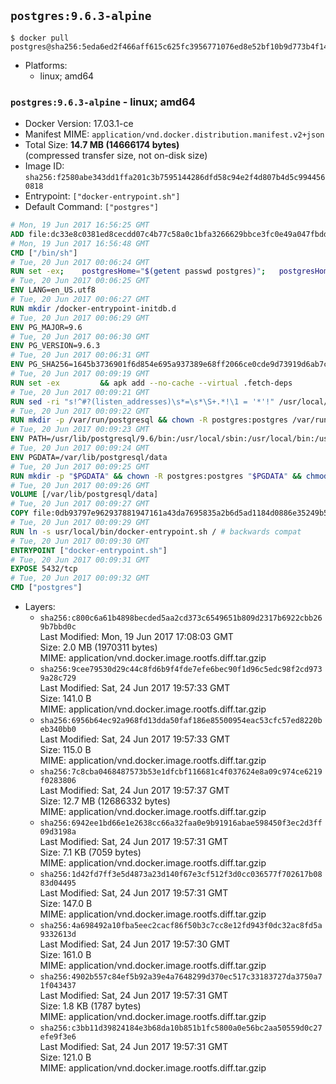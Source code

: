 ## `postgres:9.6.3-alpine`

```console
$ docker pull postgres@sha256:5eda6ed2f466aff615c625fc3956771076ed8e52bf10b9d773b4f14e6591e0fd
```

-	Platforms:
	-	linux; amd64

### `postgres:9.6.3-alpine` - linux; amd64

-	Docker Version: 17.03.1-ce
-	Manifest MIME: `application/vnd.docker.distribution.manifest.v2+json`
-	Total Size: **14.7 MB (14666174 bytes)**  
	(compressed transfer size, not on-disk size)
-	Image ID: `sha256:f2580abe343dd1ffa201c3b7595144286dfd58c94e2f4d807b4d5c9944560818`
-	Entrypoint: `["docker-entrypoint.sh"]`
-	Default Command: `["postgres"]`

```dockerfile
# Mon, 19 Jun 2017 16:56:25 GMT
ADD file:dc33e8c0381ed8cecdd07c4b77c58a0c1bfa3266629bbce3fc0e49a047fbdd62 in / 
# Mon, 19 Jun 2017 16:56:48 GMT
CMD ["/bin/sh"]
# Tue, 20 Jun 2017 00:06:24 GMT
RUN set -ex; 	postgresHome="$(getent passwd postgres)"; 	postgresHome="$(echo "$postgresHome" | cut -d: -f6)"; 	[ "$postgresHome" = '/var/lib/postgresql' ]; 	mkdir -p "$postgresHome"; 	chown -R postgres:postgres "$postgresHome"
# Tue, 20 Jun 2017 00:06:25 GMT
ENV LANG=en_US.utf8
# Tue, 20 Jun 2017 00:06:27 GMT
RUN mkdir /docker-entrypoint-initdb.d
# Tue, 20 Jun 2017 00:06:29 GMT
ENV PG_MAJOR=9.6
# Tue, 20 Jun 2017 00:06:30 GMT
ENV PG_VERSION=9.6.3
# Tue, 20 Jun 2017 00:06:31 GMT
ENV PG_SHA256=1645b3736901f6d854e695a937389e68ff2066ce0cde9d73919d6ab7c995b9c6
# Tue, 20 Jun 2017 00:09:19 GMT
RUN set -ex 		&& apk add --no-cache --virtual .fetch-deps 		ca-certificates 		openssl 		tar 		&& wget -O postgresql.tar.bz2 "https://ftp.postgresql.org/pub/source/v$PG_VERSION/postgresql-$PG_VERSION.tar.bz2" 	&& echo "$PG_SHA256 *postgresql.tar.bz2" | sha256sum -c - 	&& mkdir -p /usr/src/postgresql 	&& tar 		--extract 		--file postgresql.tar.bz2 		--directory /usr/src/postgresql 		--strip-components 1 	&& rm postgresql.tar.bz2 		&& apk add --no-cache --virtual .build-deps 		bison 		coreutils 		dpkg-dev dpkg 		flex 		gcc 		libc-dev 		libedit-dev 		libxml2-dev 		libxslt-dev 		make 		openssl-dev 		perl 		util-linux-dev 		zlib-dev 		&& cd /usr/src/postgresql 	&& awk '$1 == "#define" && $2 == "DEFAULT_PGSOCKET_DIR" && $3 == "\"/tmp\"" { $3 = "\"/var/run/postgresql\""; print; next } { print }' src/include/pg_config_manual.h > src/include/pg_config_manual.h.new 	&& grep '/var/run/postgresql' src/include/pg_config_manual.h.new 	&& mv src/include/pg_config_manual.h.new src/include/pg_config_manual.h 	&& gnuArch="$(dpkg-architecture --query DEB_BUILD_GNU_TYPE)" 	&& wget -O config/config.guess 'https://git.savannah.gnu.org/cgit/config.git/plain/config.guess?id=7d3d27baf8107b630586c962c057e22149653deb' 	&& wget -O config/config.sub 'https://git.savannah.gnu.org/cgit/config.git/plain/config.sub?id=7d3d27baf8107b630586c962c057e22149653deb' 	&& ./configure 		--build="$gnuArch" 		--enable-integer-datetimes 		--enable-thread-safety 		--enable-tap-tests 		--disable-rpath 		--with-uuid=e2fs 		--with-gnu-ld 		--with-pgport=5432 		--with-system-tzdata=/usr/share/zoneinfo 		--prefix=/usr/local 		--with-includes=/usr/local/include 		--with-libraries=/usr/local/lib 				--with-openssl 		--with-libxml 		--with-libxslt 	&& make -j "$(nproc)" world 	&& make install-world 	&& make -C contrib install 		&& runDeps="$( 		scanelf --needed --nobanner --recursive /usr/local 			| awk '{ gsub(/,/, "\nso:", $2); print "so:" $2 }' 			| sort -u 			| xargs -r apk info --installed 			| sort -u 	)" 	&& apk add --no-cache --virtual .postgresql-rundeps 		$runDeps 		bash 		su-exec 		tzdata 	&& apk del .fetch-deps .build-deps 	&& cd / 	&& rm -rf 		/usr/src/postgresql 		/usr/local/share/doc 		/usr/local/share/man 	&& find /usr/local -name '*.a' -delete
# Tue, 20 Jun 2017 00:09:21 GMT
RUN sed -ri "s!^#?(listen_addresses)\s*=\s*\S+.*!\1 = '*'!" /usr/local/share/postgresql/postgresql.conf.sample
# Tue, 20 Jun 2017 00:09:22 GMT
RUN mkdir -p /var/run/postgresql && chown -R postgres:postgres /var/run/postgresql && chmod 2777 /var/run/postgresql
# Tue, 20 Jun 2017 00:09:23 GMT
ENV PATH=/usr/lib/postgresql/9.6/bin:/usr/local/sbin:/usr/local/bin:/usr/sbin:/usr/bin:/sbin:/bin
# Tue, 20 Jun 2017 00:09:24 GMT
ENV PGDATA=/var/lib/postgresql/data
# Tue, 20 Jun 2017 00:09:25 GMT
RUN mkdir -p "$PGDATA" && chown -R postgres:postgres "$PGDATA" && chmod 777 "$PGDATA" # this 777 will be replaced by 700 at runtime (allows semi-arbitrary "--user" values)
# Tue, 20 Jun 2017 00:09:26 GMT
VOLUME [/var/lib/postgresql/data]
# Tue, 20 Jun 2017 00:09:27 GMT
COPY file:0db93797e962937881947161a43da7695835a2b6d5ad1184d0886e35249b5e39 in /usr/local/bin/ 
# Tue, 20 Jun 2017 00:09:29 GMT
RUN ln -s usr/local/bin/docker-entrypoint.sh / # backwards compat
# Tue, 20 Jun 2017 00:09:30 GMT
ENTRYPOINT ["docker-entrypoint.sh"]
# Tue, 20 Jun 2017 00:09:31 GMT
EXPOSE 5432/tcp
# Tue, 20 Jun 2017 00:09:32 GMT
CMD ["postgres"]
```

-	Layers:
	-	`sha256:c800c6a61b4898becded5aa2cd373c6549651b809d2317b6922cbb269b7bbd0c`  
		Last Modified: Mon, 19 Jun 2017 17:08:03 GMT  
		Size: 2.0 MB (1970311 bytes)  
		MIME: application/vnd.docker.image.rootfs.diff.tar.gzip
	-	`sha256:9cee79530d29c44c8fd6b9f4fde7efe6bec90f1d96c5edc98f2cd9739a28c729`  
		Last Modified: Sat, 24 Jun 2017 19:57:33 GMT  
		Size: 141.0 B  
		MIME: application/vnd.docker.image.rootfs.diff.tar.gzip
	-	`sha256:6956b64ec92a968fd13dda50faf186e85500954eac53cfc57ed8220beb340bb0`  
		Last Modified: Sat, 24 Jun 2017 19:57:33 GMT  
		Size: 115.0 B  
		MIME: application/vnd.docker.image.rootfs.diff.tar.gzip
	-	`sha256:7c8cba0468487573b53e1dfcbf116681c4f037624e8a09c974ce6219f0283806`  
		Last Modified: Sat, 24 Jun 2017 19:57:37 GMT  
		Size: 12.7 MB (12686332 bytes)  
		MIME: application/vnd.docker.image.rootfs.diff.tar.gzip
	-	`sha256:6942ee1bd66e1e2638cc66a32faa0e9b91916abae598450f3ec2d3ff09d3198a`  
		Last Modified: Sat, 24 Jun 2017 19:57:31 GMT  
		Size: 7.1 KB (7059 bytes)  
		MIME: application/vnd.docker.image.rootfs.diff.tar.gzip
	-	`sha256:1d42fd7ff3e5d4873a23d140f67e3cf512f3d0cc036577f702617b0883d04495`  
		Last Modified: Sat, 24 Jun 2017 19:57:31 GMT  
		Size: 147.0 B  
		MIME: application/vnd.docker.image.rootfs.diff.tar.gzip
	-	`sha256:4a698492a10fba5eec2cacf86f50b3c7cc8e12fd943f0dc32ac8fd5a9332613d`  
		Last Modified: Sat, 24 Jun 2017 19:57:30 GMT  
		Size: 161.0 B  
		MIME: application/vnd.docker.image.rootfs.diff.tar.gzip
	-	`sha256:4902b557c84ef5b92a39e4a7648299d370ec517c33183727da3750a71f043437`  
		Last Modified: Sat, 24 Jun 2017 19:57:31 GMT  
		Size: 1.8 KB (1787 bytes)  
		MIME: application/vnd.docker.image.rootfs.diff.tar.gzip
	-	`sha256:c3bb11d39824184e3b68da10b851b1fc5800a0e56bc2aa50559d0c27efe9f3e6`  
		Last Modified: Sat, 24 Jun 2017 19:57:31 GMT  
		Size: 121.0 B  
		MIME: application/vnd.docker.image.rootfs.diff.tar.gzip
